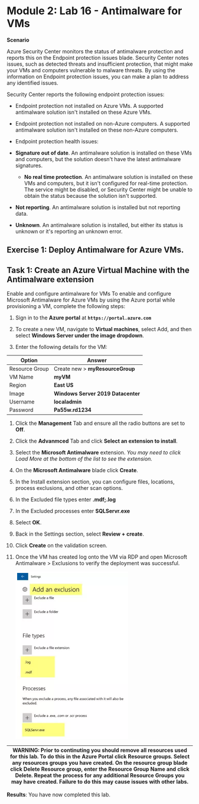 # Module 2: Lab 16 - Antimalware for VMs


**Scenario**

Azure Security Center monitors the status of antimalware protection and reports this on the Endpoint protection issues blade. Security Center notes issues, such as detected threats and insufficient protection, that might make your VMs and computers vulnerable to malware threats. 
By using the information on Endpoint protection issues, you can make a plan to address any identified issues. 

Security Center reports the following endpoint protection issues: 

- Endpoint protection not installed on Azure VMs. A supported antimalware solution isn't installed on these Azure VMs. 
- Endpoint protection not installed on non-Azure computers. A supported antimalware solution isn't installed on these non-Azure computers.
- Endpoint protection health issues:  

- **Signature out of date**. An antimalware solution is installed on these VMs and computers, but the solution doesn't have the latest antimalware signatures. 
  - **No real time protection**. An antimalware solution is installed on these VMs and computers, but it isn't configured for real-time protection. The service might be disabled, or Security Center might be unable to obtain the status because the solution isn't supported. 
 - **Not reporting**. An antimalware solution is installed but not reporting data. 
 - **Unknown**. An antimalware solution is installed, but either its status is unknown or it's reporting an unknown error.

## Exercise 1: Deploy Antimalware for Azure VMs.

## Task 1: Create an Azure Virtual Machine with the Antimalware extension


Enable and configure antimalware for VMs To enable and configure Microsoft Antimalware for Azure VMs by using the Azure portal while provisioning a VM, complete the following steps: 


1.  Sign in to the **Azure portal** at **`https://portal.azure.com`**

2.  To create a new VM, navigate to **Virtual machines**, select Add, and then select **Windows Server under the image dropdown**.

1.  Enter the following details for the VM:

 | Option | Answer |
 | -- | --|
 | Resource Group | Create new > **myResourceGroup** |
 | VM Name | **myVM** |
 | Region | **East US** |
 | Image | **Windows Server 2019 Datacenter** |
 | Username | **localadmin** |
 | Password | **Pa55w.rd1234** |

1.  Click the **Management** Tab and ensure all the radio buttons are set to **Off**.

1.  Click the **Advanmced** Tab and click **Select an extension to install**.

1.  Select the **Microsoft Antimalware** extension.  _You may need to click Load More at the bottom of the list to see the extension._

11.  On the **Microsoft Antimalware** blade click **Create**. 
12.  In the Install extension section, you can configure files, locations, process exclusions, and other scan options. 

1.  In the Excluded file types enter **.mdf;.log** 

1.  In the Excluded processes enter **SQLServr.exe** 

1.  Select **OK**. 

14.  Back in the Settings section, select **Review + create**. 
15.  Click **Create** on the validation screen. 
16.  Once the VM has created log onto the VM via RDP and open Microsoft Antimalware > Exclusions to verify the deployment was successful.

     ![Screenshot](../Media/Module-2/fdfbf6c2-0c99-4450-b815-2230ae92be1b.png)


| WARNING: Prior to continuting you should remove all resources used for this lab.  To do this in the **Azure Portal** click **Resource groups**.  Select any resources groups you have created.  On the resource group blade click **Delete Resource group**, enter the Resource Group Name and click **Delete**.  Repeat the process for any additional Resource Groups you may have created. **Failure to do this may cause issues with other labs.** |
| --- |

**Results**: You have now completed this lab.


